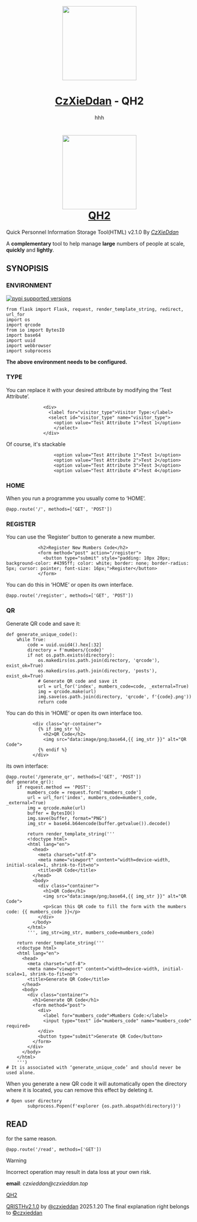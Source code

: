 <div align="center">
<!-- Title: -->
  <a href="https://github.com/czxieddan/">
    <img src="https://czxieddan.top/favicon.ico" height="200">
  </a>
  <h1><a href="https://github.com/czxieddan/">CzXieDdan</a> - QH2</h1>
  hhh
</div>

 # <div align="center"><img src="GIKU.ico" height="200"><div align="center"><a href="https://github.com/czxieddan/QPIST-Quick-Personnel-Information-Storage-Tool/releases/tag/QH2">QH2</a> </div></div>
Quick Personnel Information Storage Tool(HTML) v2.1.0 By _[CzXieDdan](https://x.com/CzXieDdan)_

A **complementary** tool to help manage **large** numbers of people at scale, **quickly** and **lightly**.

## SYNOPISIS

### ENVIRONMENT
[![pypi supported versions](https://img.shields.io/pypi/pyversions/kubernetes.svg)](https://pypi.python.org/pypi/kubernetes)

```
from flask import Flask, request, render_template_string, redirect, url_for
import os
import qrcode
from io import BytesIO
import base64
import uuid
import webbrowser
import subprocess
```

**The above environment needs to be configured.**

### TYPE
You can replace it with your desired attribute by modifying the ‘Test Attribute’.

```
              <div>
                <label for="visitor_type">Visitor Type:</label>
                <select id="visitor_type" name="visitor_type">
                  <option value="Test Attribute 1">Test 1</option>
                  </select>
              </div>
```
Of course, it's stackable
```
                  <option value="Test Attribute 1">Test 1</option>
                  <option value="Test Attribute 2">Test 2</option>
                  <option value="Test Attribute 3">Test 3</option>
                  <option value="Test Attribute 4">Test 4</option>
```
### HOME
When you run a programme you usually come to ‘HOME’.
```
@app.route('/', methods=['GET', 'POST'])
```
### REGISTER
You can use the ‘Register’ button to generate a new mumber.
```
            <h2>Register New Mumbers Code</h2>
            <form method="post" action="/register">
              <button type="submit" style="padding: 10px 20px; background-color: #4395ff; color: white; border: none; border-radius: 5px; cursor: pointer; font-size: 16px;">Register</button>
            </form>
```
You can do this in ‘HOME’ or open its own interface.
```
@app.route('/register', methods=['GET', 'POST'])
```
### QR
Generate QR code and save it:
```
def generate_unique_code():
    while True:
        code = uuid.uuid4().hex[:32]
        directory = f'mumbers/{code}'
        if not os.path.exists(directory):
            os.makedirs(os.path.join(directory, 'qrcode'), exist_ok=True)
            os.makedirs(os.path.join(directory, 'posts'), exist_ok=True)
            # Generate QR code and save it
            url = url_for('index', mumbers_code=code, _external=True)
            img = qrcode.make(url)
            img.save(os.path.join(directory, 'qrcode', f'{code}.png'))
            return code
```
You can do this in ‘HOME’ or open its own interface too.
```
          <div class="qr-container">
            {% if img_str %}
              <h2>QR Code</h2>
              <img src="data:image/png;base64,{{ img_str }}" alt="QR Code">
            {% endif %}
          </div>
```
its own interface:
```
@app.route('/generate_qr', methods=['GET', 'POST'])
def generate_qr():
    if request.method == 'POST':
        mumbers_code = request.form['mumbers_code']
        url = url_for('index', mumbers_code=mumbers_code, _external=True)
        img = qrcode.make(url)
        buffer = BytesIO()
        img.save(buffer, format="PNG")
        img_str = base64.b64encode(buffer.getvalue()).decode()
        
        return render_template_string('''
        <!doctype html>
        <html lang="en">
          <head>
            <meta charset="utf-8">
            <meta name="viewport" content="width=device-width, initial-scale=1, shrink-to-fit=no">
            <title>QR Code</title>
          </head>
          <body>
            <div class="container">
              <h1>QR Code</h1>
              <img src="data:image/png;base64,{{ img_str }}" alt="QR Code">
              <p>Scan this QR code to fill the form with the mumbers code: {{ mumbers_code }}</p>
            </div>
          </body>
        </html>
        ''', img_str=img_str, mumbers_code=mumbers_code)
    
    return render_template_string('''
    <!doctype html>
    <html lang="en">
      <head>
        <meta charset="utf-8">
        <meta name="viewport" content="width=device-width, initial-scale=1, shrink-to-fit=no">
        <title>Generate QR Code</title>
      </head>
      <body>
        <div class="container">
          <h1>Generate QR Code</h1>
          <form method="post">
            <div>
              <label for="mumbers_code">Mumbers Code:</label>
              <input type="text" id="mumbers_code" name="mumbers_code" required>
            </div>
            <button type="submit">Generate QR Code</button>
          </form>
        </div>
      </body>
    </html>
    ''')
# It is associated with ‘generate_unique_code’ and should never be used alone.
```
When you generate a new QR code it will automatically open the directory where it is located, you can remove this effect by deleting it.
```
# Open user directory
        subprocess.Popen(f'explorer {os.path.abspath(directory)}')
```
## READ
for the same reason.
```
@app.route('/read', methods=['GET'])
```
> [!WARNING]
> Incorrect operation may result in data loss at your own risk.

**email**: _czxieddan@czxieddan.top_

[QH2](https://github.com/czxieddan/QPIST-Quick-Personnel-Information-Storage-Tool)

[QRISTHv2.1.0](https://github.com/czxieddan/QPIST-Quick-Personnel-Information-Storage-Tool/releases/tag/QH2) by [@czxieddan](https://www.czxieddan.top) 2025.1.20
The final explanation right belongs to [©czxieddan](https://www.czxieddan.top)

